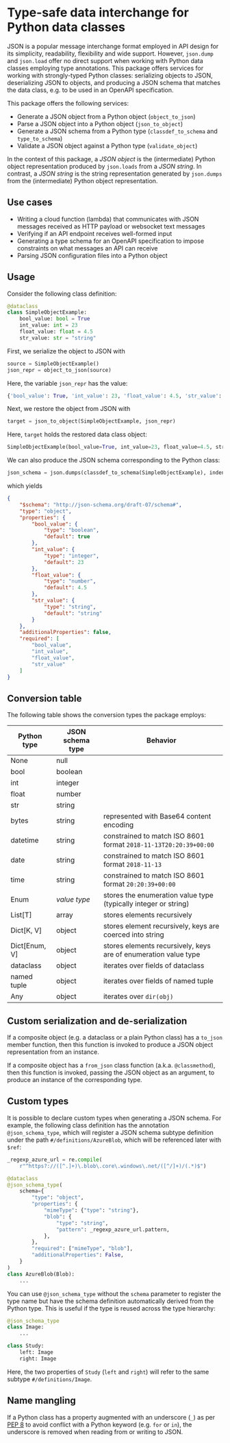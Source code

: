 # Type-safe data interchange for Python data classes

JSON is a popular message interchange format employed in API design for its simplicity, readability, flexibility and wide support. However, `json.dump` and `json.load` offer no direct support when working with Python data classes employing type annotations. This package offers services for working with strongly-typed Python classes: serializing objects to JSON, deserializing JSON to objects, and producing a JSON schema that matches the data class, e.g. to be used in an OpenAPI specification.

This package offers the following services:

* Generate a JSON object from a Python object (`object_to_json`)
* Parse a JSON object into a Python object (`json_to_object`)
* Generate a JSON schema from a Python type (`classdef_to_schema` and `type_to_schema`)
* Validate a JSON object against a Python type (`validate_object`)

In the context of this package, a *JSON object* is the (intermediate) Python object representation produced by `json.loads` from a *JSON string*. In contrast, a *JSON string* is the string representation generated by `json.dumps` from the (intermediate) Python object representation.

## Use cases

* Writing a cloud function (lambda) that communicates with JSON messages received as HTTP payload or websocket text messages
* Verifying if an API endpoint receives well-formed input
* Generating a type schema for an OpenAPI specification to impose constraints on what messages an API can receive
* Parsing JSON configuration files into a Python object

## Usage

Consider the following class definition:

```python
@dataclass
class SimpleObjectExample:
    bool_value: bool = True
    int_value: int = 23
    float_value: float = 4.5
    str_value: str = "string"
```

First, we serialize the object to JSON with
```python
source = SimpleObjectExample()
json_repr = object_to_json(source)
```

Here, the variable `json_repr` has the value:
```python
{'bool_value': True, 'int_value': 23, 'float_value': 4.5, 'str_value': 'string'}
```

Next, we restore the object from JSON with
```python
target = json_to_object(SimpleObjectExample, json_repr)
```

Here, `target` holds the restored data class object:
```python
SimpleObjectExample(bool_value=True, int_value=23, float_value=4.5, str_value='string')
```

We can also produce the JSON schema corresponding to the Python class:

```python
json_schema = json.dumps(classdef_to_schema(SimpleObjectExample), indent=4)
```
which yields
```json
{
    "$schema": "http://json-schema.org/draft-07/schema#",
    "type": "object",
    "properties": {
        "bool_value": {
            "type": "boolean",
            "default": true
        },
        "int_value": {
            "type": "integer",
            "default": 23
        },
        "float_value": {
            "type": "number",
            "default": 4.5
        },
        "str_value": {
            "type": "string",
            "default": "string"
        }
    },
    "additionalProperties": false,
    "required": [
        "bool_value",
        "int_value",
        "float_value",
        "str_value"
    ]
}
```

## Conversion table

The following table shows the conversion types the package employs:

| Python type | JSON schema type | Behavior |
| -- | -- | -- |
| None | null |
| bool | boolean |
| int | integer |
| float | number |
| str | string |
| bytes | string | represented with Base64 content encoding |
| datetime | string | constrained to match ISO 8601 format `2018-11-13T20:20:39+00:00` |
| date | string | constrained to match ISO 8601 format `2018-11-13` |
| time | string | constrained to match ISO 8601 format `20:20:39+00:00` |
| Enum | *value type* | stores the enumeration value type (typically integer or string) |
| List[T] | array | stores elements recursively |
| Dict[K, V] | object | stores element recursively, keys are coerced into string |
| Dict[Enum, V] | object | stores elements recursively, keys are of enumeration value type |
| dataclass | object | iterates over fields of dataclass |
| named tuple | object | iterates over fields of named tuple |
| Any | object | iterates over `dir(obj)` |

## Custom serialization and de-serialization

If a composite object (e.g. a dataclass or a plain Python class) has a `to_json` member function, then this function is invoked to produce a JSON object representation from an instance.

If a composite object has a `from_json` class function (a.k.a. `@classmethod`), then this function is invoked, passing the JSON object as an argument, to produce an instance of the corresponding type.

## Custom types

It is possible to declare custom types when generating a JSON schema. For example, the following class definition has the annotation `@json_schema_type`, which will register a JSON schema subtype definition under the path `#/definitions/AzureBlob`, which will be referenced later with `$ref`:

```python
_regexp_azure_url = re.compile(
    r"^https?://([^.]+)\.blob\.core\.windows\.net/([^/]+)/(.*)$")

@dataclass
@json_schema_type(
    schema={
        "type": "object",
        "properties": {
            "mimeType": {"type": "string"},
            "blob": {
                "type": "string",
                "pattern": _regexp_azure_url.pattern,
            },
        },
        "required": ["mimeType", "blob"],
        "additionalProperties": False,
    }
)
class AzureBlob(Blob):
    ...
```

You can use `@json_schema_type` without the `schema` parameter to register the type name but have the schema definition automatically derived from the Python type. This is useful if the type is reused across the type hierarchy:

```python
@json_schema_type
class Image:
    ...

class Study:
    left: Image
    right: Image
```

Here, the two properties of `Study` (`left` and `right`) will refer to the same subtype `#/definitions/Image`.

## Name mangling

If a Python class has a property augmented with an underscore (`_`) as per [PEP 8](https://www.python.org/dev/peps/pep-0008/#descriptive-naming-styles) to avoid conflict with a Python keyword (e.g. `for` or `in`), the underscore is removed when reading from or writing to JSON.
